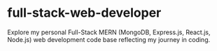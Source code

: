 # full-stack-web-developer
Explore my personal Full-Stack MERN (MongoDB, Express.js, React.js, Node.js) web development code base reflecting my journey in coding.
